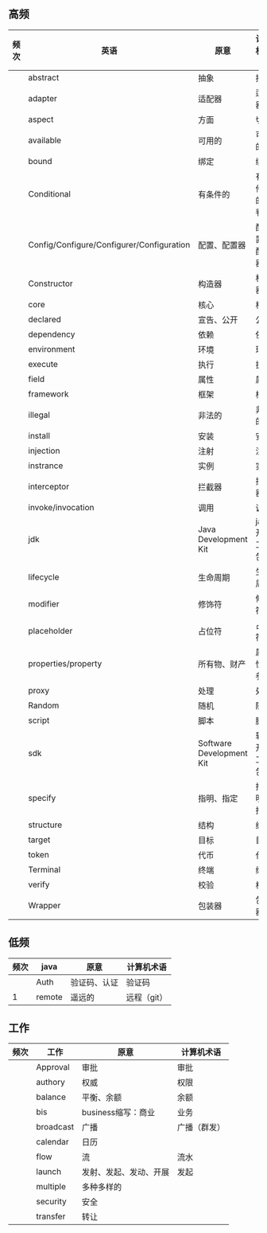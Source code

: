 ## 高频

| 频次 | 英语                                      | 原意                     | 计算机术语     |
| ---- | ----------------------------------------- | ------------------------ | -------------- |
|      | abstract                                  | 抽象                     | 抽象           |
|      | adapter                                   | 适配器                   | 适配器         |
|      | aspect                                    | 方面                     | 切面           |
|      | available                                 | 可用的                   | 可用的         |
|      | bound                                     | 绑定                     | 绑定           |
|      | Conditional                               | 有条件的                 | 有条件的/判断  |
|      | Config/Configure/Configurer/Configuration | 配置、配置器             | 配置、配置器   |
|      | Constructor                               | 构造器                   | 构造器         |
|      | core                                      | 核心                     | 核心           |
|      | declared                                  | 宣告、公开               | 公开           |
|      | dependency                                | 依赖                     | 依赖           |
|      | environment                               | 环境                     | 环境           |
|      | execute                                   | 执行                     | 执行           |
|      | field                                     | 属性                     | 属性           |
|      | framework                                 | 框架                     | 框架           |
|      | illegal                                   | 非法的                   | 非法的         |
|      | install                                   | 安装                     | 安装           |
|      | injection                                 | 注射                     | 注入           |
|      | instrance                                 | 实例                     | 实例           |
|      | interceptor                               | 拦截器                   | 拦截器         |
|      | invoke/invocation                         | 调用                     | 调用           |
|      | jdk                                       | Java Development Kit     | java开发工具包 |
|      | lifecycle                                 | 生命周期                 | 生命周期       |
|      | modifier                                  | 修饰符                   | 修饰符         |
|      | placeholder                               | 占位符                   | 占位符         |
|      | properties/property                       | 所有物、财产             | 属性、参数     |
|      | proxy                                     | 处理                     | 处理           |
|      | Random                                    | 随机                     | 随机           |
|      | script                                    | 脚本                     | 脚本           |
|      | sdk                                       | Software Development Kit | 软件开发工具包 |
|      | specify                                   | 指明、指定               | 指明、指定     |
|      | structure                                 | 结构                     | 结构           |
|      | target                                    | 目标                     | 目标           |
|      | token                                     | 代币                     | 代币           |
|      | Terminal                                  | 终端                     | 终端           |
|      | verify                                    | 校验                     | 校验           |
|      | Wrapper                                   | 包装器                   | 包装器         |
## 低频

| 频次 | java   | 原意         | 计算机术语  |
| ---- | ------ | ------------ | ----------- |
|      | Auth   | 验证码、认证 | 验证码      |
| 1    | remote | 遥远的       | 远程（git） |

## 工作

| 频次 | 工作      | 原意                   | 计算机术语   |
| ---- | --------- | ---------------------- | ------------ |
|      | Approval  | 审批                   | 审批         |
|      | authory   | 权威                   | 权限         |
|      | balance   | 平衡、余额             | 余额         |
|      | bis       | business缩写：商业     | 业务         |
|      | broadcast | 广播                   | 广播（群发） |
|      | calendar  | 日历                   |              |
|      | flow      | 流                     | 流水         |
|      | launch    | 发射、发起、发动、开展 | 发起         |
|      | multiple  | 多种多样的             |              |
|      | security  | 安全                   |              |
|      | transfer  | 转让                   |              |















